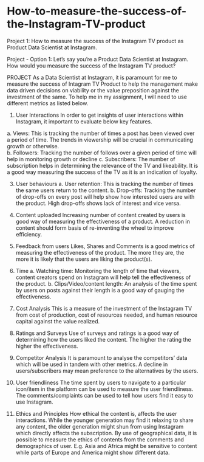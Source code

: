 # How-to-measure-the-success-of-the-Instagram-TV-product
Project 1: How to measure the success of the Instagram TV product as Product Data Scientist at Instagram.

Project - Option 1: Let’s say you’re a Product Data Scientist at Instagram. How would you measure the success of the Instagram TV product?

PROJECT
As a Data Scientist at Instagram, it is paramount for me to measure the success of Intagram TV Product to help the management make data driven decisions on viability or the value preposition against the investment of the same. To help me in my assignment, I will need to use different metrics as listed below. 

1.	User Interactions
In order to get insights of user interactions within Instagram, it important to evaluate below key features.

a.	Views: This is tracking the number of times a post has been viewed over a period of time. The trends in viewership will be crucial in communicating growth or otherwise.  
b.	Followers: Tracking the number of follows over a given period of time will help in monitoring growth or decline
c.	Subscribers: The number of subscription helps in determining the relevance of the TV and likeability. It is a good way measuring the success of the TV as it is an indication of loyalty. 

3.	User behaviours
a.	User retention: This is tracking the number of times the same users return to the content. 
b.	Drop-offs: Tracking the number of drop-offs on every post will help show how interested users are with the product. High drop-offs shows lack of interest and vice versa. 

4.	Content uploaded
Increasing number of content created by users is good way of measuring the effectiveness of a product. A reduction in content should form basis of re-inventing the wheel to improve efficiency. 

5.	Feedback from users
Likes, Shares and Comments is a good metrics of measuring the effectiveness of the product. The more they are, the more it is likely that the users are liking the product(s). 

6.	Time 
a.	Watching time: Monitoring the length of time that viewers, content creators spend on Instagram will help tell the effectiveness of the product. 
b.	Clips/Video/content length: An analysis of the time spent by users on posts against their length is a good way of gauging the effectiveness. 

7.	Cost Analysis
This is a measure of the investment of the Instagram TV from cost of production, cost of resources needed, and human resource capital against the value realized.

8.	Ratings and Surveys
Use of surveys and ratings is a good way of determining how the users liked the content. The higher the rating the higher the effectiveness. 

9.	Competitor Analysis 
It is paramount to analyse the competitors’ data which will be used in tandem with other metrics. A decline in users/subscribers may mean preference to the alternatives by the users. 

10.	User friendliness
The time spent by users to navigate to a particular icon/item in the platform can be used to measure the user friendliness. The comments/complaints can be used to tell how users find it easy to use Instagram. 

11.	Ethics and Principles
How ethical the content is, affects the user interactions. While the younger generation may find it relaxing to share any content, the older generation might shun from using Instagram which directly affects the subscription. By use of geographical data, it is possible to measure the ethics of contents from the comments and demographics of user. E.g. Asia and Africa might be sensitive to content while parts of Europe and America might show different data. 
